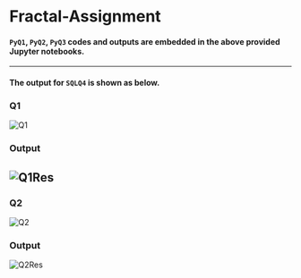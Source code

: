 # Fractal-Assignment
#### `PyQ1`, `PyQ2`, `PyQ3` codes and outputs are embedded in the above provided Jupyter notebooks.
---
#### The output for `SQLQ4` is shown as below.
### Q1
![Q1](https://github.com/user-attachments/assets/b3d56573-4f3a-4e3b-9d59-49e72b9f4abe)
### Output
![Q1Res](https://github.com/user-attachments/assets/9a942b4b-0708-44b2-9760-804ca89b94f5)
---
### Q2
![Q2](https://github.com/user-attachments/assets/6cb551d5-8b9a-4d3d-a319-85130a8e44b8)
### Output
![Q2Res](https://github.com/user-attachments/assets/1d69be31-61f4-449a-a488-466e4e4c5f83)
